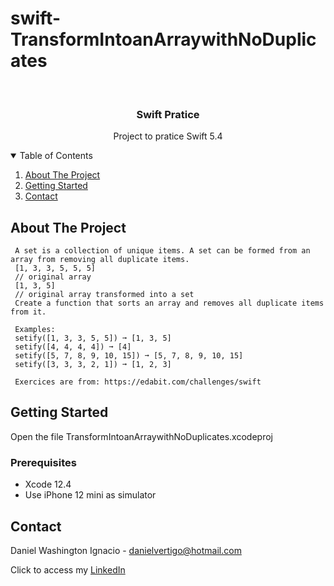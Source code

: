 # swift-TransformIntoanArraywithNoDuplicates

<!-- PROJECT LOGO -->
<br />
<p align="center">

  <h3 align="center">Swift Pratice</h3>
  <p align="center">
    Project to pratice Swift 5.4
  </p>
</p>



<!-- TABLE OF CONTENTS -->
<details open="open">
  <summary>Table of Contents</summary>
  <ol>
    <li>
      <a href="#about-the-project">About The Project</a>
    </li>
    <li>
      <a href="#getting-started">Getting Started</a>
    </li>
    <li><a href="#contact">Contact</a></li>
  </ol>
</details>



<!-- ABOUT THE PROJECT -->
## About The Project
 
  
     A set is a collection of unique items. A set can be formed from an array from removing all duplicate items.
     [1, 3, 3, 5, 5, 5]
     // original array
     [1, 3, 5]
     // original array transformed into a set
     Create a function that sorts an array and removes all duplicate items from it.
     
     Examples:
     setify([1, 3, 3, 5, 5]) ➞ [1, 3, 5]
     setify([4, 4, 4, 4]) ➞ [4]
     setify([5, 7, 8, 9, 10, 15]) ➞ [5, 7, 8, 9, 10, 15]
     setify([3, 3, 3, 2, 1]) ➞ [1, 2, 3]
          
     Exercices are from: https://edabit.com/challenges/swift


<!-- GETTING STARTED -->
## Getting Started

Open the file TransformIntoanArraywithNoDuplicates.xcodeproj 

### Prerequisites

* Xcode 12.4
* Use iPhone 12 mini as simulator 

<!-- CONTACT -->
## Contact

Daniel Washington Ignacio - danielvertigo@hotmail.com

Click to access my [LinkedIn](https://www.linkedin.com/in/daniel-washington-ignacio-ab439b164/)
